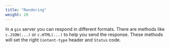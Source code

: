 ```yaml
---
title: "Rendering"
weight: 20
---
```

In a `gin` server you can respond in different formats. There are methods like `c.JSON(...)` or `c.HTML(...)`
to help you send the response. These methods will set the right `Content-type` header
and `Status` code.
